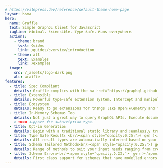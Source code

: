 ```yaml
---
# https://vitepress.dev/reference/default-theme-home-page
layout: home
hero:
  name: Graffle
  text: Simple GraphQL Client for JavaScript
  tagline: Minimal. Extensible. Type Safe. Runs everywhere.
  actions:
    - theme: brand
      text: Guides 
      link: /guides/overview/introduction
    - theme: alt
      text: Examples
      link: /examples
  image:
    src: /_assets/logo-dark.png
    alt: Graffle
features:
  - title: Spec Compliant
    details: Graffle complies with the <a href="https://graphql.github.io/graphql-over-http">GraphQL over HTTP</a> and <a href="https://github.com/jaydenseric/graphql-multipart-request-spec">GraphQL Multipart Request</a> specifications.
  - title: Extensible
    details: Powerful type-safe extension system. Intercept and manipulate inputs, outputs, and core with hooks; Add new methods; And more.
  - title: Ecosystem
    details: Ready to go extensions for things like OpenTelemetry and file uploads to meet real world project needs.
  - title: In-Memory Schemas Too
    details: Not just a great way to query GraphQL APIs. Execute documents against in memory schemas just as easily with nearly the same interface.
    # TODO support for subscription type.
  - title: Opt-in Generation
    details: Begin with a traditional static library and seamlessly transition to a more powerful generated one when you want.
  - title: Type Safe Results <br/><span style="opacity:0.25;">( gen )</span>
    details: All result types are automatically inferred based on your document structure across all GraphQL features including selection sets, directives, fragments, interfaces, and unions.
  - title: Schema Tailored Methods<br/><span style="opacity:0.25;">( gen )</span>
    details: Range of methods to suit your input needs ranging from creating whole documents to selecting on exactly one Query Mutation or Subscription field.
  - title: Schema Errors<br/><span style="opacity:0.25;">( gen )</span>
    details: First class support for schemas that have modelled errors into their design. Result Fields can be made to throw on errors or automatically map to error classes.
---
```


<style>
.VPHomeHero img {
  filter: opacity(0.85);
}

html.dark .VPHomeHero img {
  filter: invert(1) opacity(0.9);
}
</style>
